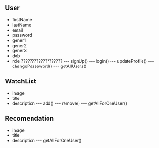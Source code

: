 ## User
- firstName
- lastName
- email
- password
- gener1
- gener2
- gener3
- dob
- role ???????????????????
--- signUp()
--- login()
--- updateProfile()
--- changePasssword()
--- getAllUsers()

## WatchList 
- image
- title
- description
--- add()
--- remove()
--- getAllForOneUser()

## Recomendation 
- image
- title
- description
--- getAllForOneUser()
